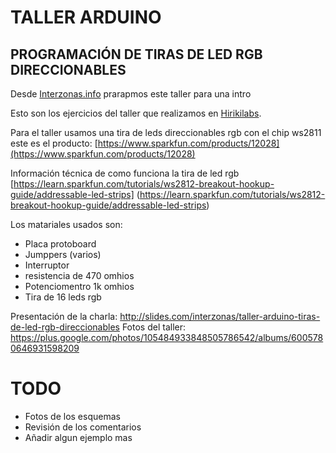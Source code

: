 TALLER ARDUINO
==============

PROGRAMACIÓN DE TIRAS DE LED RGB DIRECCIONABLES
-----------------------------------------------

Desde [Interzonas.info](http://interzonas.info) prarapmos este taller para una intro

Esto son los ejercicios del taller que realizamos en [Hirikilabs](http://hirikilabs.tabakalera.eu/). 

Para el taller usamos una tira de leds direccionables rgb con el chip ws2811 este es el producto: 
[https://www.sparkfun.com/products/12028](https://www.sparkfun.com/products/12028) 

Información técnica de como funciona la tira de led rgb [https://learn.sparkfun.com/tutorials/ws2812-breakout-hookup-guide/addressable-led-strips] (https://learn.sparkfun.com/tutorials/ws2812-breakout-hookup-guide/addressable-led-strips)

Los matariales usados son:

* Placa protoboard
* Jumppers (varios)
* Interruptor 
* resistencia de 470 omhios
* Potenciomentro 1k omhios
* Tira de 16 leds rgb 

Presentación de la charla: http://slides.com/interzonas/taller-arduino-tiras-de-led-rgb-direccionables 
Fotos del taller:  https://plus.google.com/photos/105484933848505786542/albums/6005780646931598209

TODO
==== 

* Fotos de los esquemas 
* Revisión de los comentarios
* Añadir algun ejemplo mas

